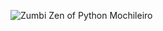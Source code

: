 ![Zumbi Zen of Python Mochileiro](https://github.com/user-attachments/assets/a0aeaf61-d357-453f-a595-cc9dab151e40)
